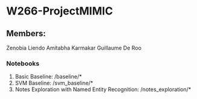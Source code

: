 # W266-ProjectMIMIC

## Members:
Zenobia Liendo
Amitabha Karmakar
Guillaume De Roo

### Notebooks

1. Basic Baseline: /baseline/*
2. SVM Baseline: /svm_baseline/*
3. Notes Exploration with Named Entity Recognition: /notes_exploration/*
